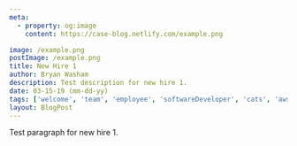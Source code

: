 ```yaml
---
meta:
  - property: og:image
    content: https://case-blog.netlify.com/example.png

image: /example.png
postImage: /example.png
title: New Hire 1
author: Bryan Washam
description: Test description for new hire 1.
date: 03-15-19 (mm-dd-yy)
tags: ['welcome', 'team', 'employee', 'softwareDeveloper', 'cats', 'aws', 'tag3', 'tag4']
layout: BlogPost
---
```


Test paragraph for new hire 1.
